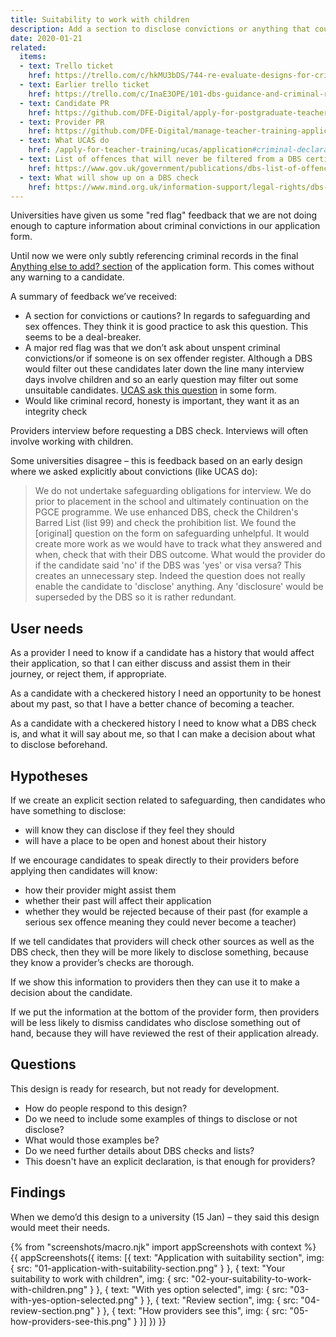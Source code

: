 ```yaml
---
title: Suitability to work with children
description: Add a section to disclose convictions or anything that could affect suitability to work with children.
date: 2020-01-21
related:
  items:
  - text: Trello ticket
    href: https://trello.com/c/hkMU3bDS/744-re-evaluate-designs-for-criminal-conviction-declarations-feedback-from-providers
  - text: Earlier trello ticket
    href: https://trello.com/c/InaE3OPE/101-dbs-guidance-and-criminal-records-checks
  - text: Candidate PR
    href: https://github.com/DFE-Digital/apply-for-postgraduate-teacher-training-prototype/pull/323
  - text: Provider PR
    href: https://github.com/DFE-Digital/manage-teacher-training-applications-prototype/pull/28
  - text: What UCAS do
    href: /apply-for-teacher-training/ucas/application#criminal-declaration-in-course-choice
  - text: List of offences that will never be filtered from a DBS certificate
    href: https://www.gov.uk/government/publications/dbs-list-of-offences-that-will-never-be-filtered-from-a-criminal-record-check
  - text: What will show up on a DBS check
    href: https://www.mind.org.uk/information-support/legal-rights/dbs-checks-and-your-mental-health/what-will-show-up-on-a-dbs-check
---
```


Universities have given us some "red flag" feedback that we are not doing enough to capture information about criminal convictions in our application form.

Until now we were only subtly referencing criminal records in the final [Anything else to add? section](/apply-for-teacher-training/apply-launch#88-submit-application) of the application form. This comes without any warning to a candidate.

A summary of feedback we’ve received:

* A section for convictions or cautions? In regards to safeguarding and sex offences. They think it is good practice to ask this question. This seems to be a deal-breaker.
* A major red flag was that we don’t ask about unspent criminal convictions/or if someone is on sex offender register. Although a DBS would filter out these candidates later down the line many interview days involve children and so an early question may filter out some unsuitable candidates. [UCAS ask this question](/apply-for-teacher-training/ucas/application#criminal-declaration-in-course-choice) in some form.
* Would like criminal record, honesty is important, they want it as an integrity check

Providers interview before requesting a DBS check. Interviews will often involve working with children.

Some universities disagree – this is feedback based on an early design where we asked explicitly about convictions (like UCAS do):

> We do not undertake safeguarding obligations for interview. We do prior to placement in the school and ultimately continuation on the PGCE programme. We use enhanced DBS, check the Children's Barred List (list 99) and check the prohibition list. We found the [original] question on the form on safeguarding unhelpful. It would create more work as we would have to track what they answered and when, check that with their DBS outcome. What would the provider do if the candidate said 'no' if the DBS was 'yes' or visa versa? This creates an unnecessary step. Indeed the question does not really enable the candidate to 'disclose' anything.
Any 'disclosure' would be superseded by the DBS so it is rather redundant.

## User needs

As a provider I need to know if a candidate has a history that would affect their application, so that I can either discuss and assist them in their journey, or reject them, if appropriate.

As a candidate with a checkered history I need an opportunity to be honest about my past, so that I have a better chance of becoming a teacher.

As a candidate with a checkered history I need to know what a DBS check is, and what it will say about me, so that I can make a decision about what to disclose beforehand.

## Hypotheses

If we create an explicit section related to safeguarding, then candidates who have something to disclose:

* will know they can disclose if they feel they should
* will have a place to be open and honest about their history

If we encourage candidates to speak directly to their providers before applying then candidates will know:

* how their provider might assist them
* whether their past will affect their application
* whether they would be rejected because of their past (for example a serious sex offence meaning they could never become a teacher)

If we tell candidates that providers will check other sources as well as the DBS check, then they will be more likely to disclose something, because they know a provider’s checks are thorough.

If we show this information to providers then they can use it to make a decision about the candidate.

If we put the information at the bottom of the provider form, then providers will be less likely to dismiss candidates who disclose something out of hand, because they will have reviewed the rest of their application already.

## Questions

This design is ready for research, but not ready for development.

* How do people respond to this design?
* Do we need to include some examples of things to disclose or not disclose?
* What would those examples be?
* Do we need further details about DBS checks and lists?
* This doesn't have an explicit declaration, is that enough for providers?

## Findings

When we demo’d this design to a university (15 Jan) – they said this design would meet their needs.

{% from "screenshots/macro.njk" import appScreenshots with context %}
{{ appScreenshots({
  items: [{
      text: "Application with suitability section",
      img: { src: "01-application-with-suitability-section.png" }
    }, {
      text: "Your suitability to work with children",
      img: { src: "02-your-suitability-to-work-with-children.png" }
    }, {
      text: "With yes option selected",
      img: { src: "03-with-yes-option-selected.png" }
    }, {
      text: "Review section",
      img: { src: "04-review-section.png" }
    }, {
      text: "How providers see this",
      img: { src: "05-how-providers-see-this.png" }
    }]
}) }}
